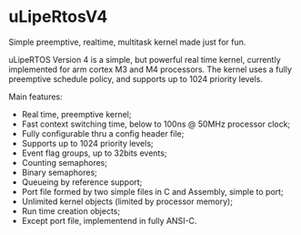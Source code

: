 # uLipeRtosV4
Simple preemptive, realtime, multitask kernel made just for fun.

uLipeRTOS Version 4 is a simple, but powerful real time kernel, currently implemented for arm cortex M3 and M4 processors.
The kernel uses a fully preemptive schedule policy, and supports up to 1024 priority levels.

Main features:

- Real time, preemptive kernel;
- Fast context switching time, below to 100ns @ 50MHz processor clock;
- Fully configurable thru a config header file;
- Supports up to 1024 priority levels;
- Event flag groups, up to 32bits events;
- Counting semaphores;
- Binary semaphores;
- Queueing by reference support;
- Port file formed by two simple files in C and Assembly, simple to port;
- Unlimited kernel objects (limited by processor memory);
- Run time creation objects;
- Except port file, implementend in fully ANSI-C.

